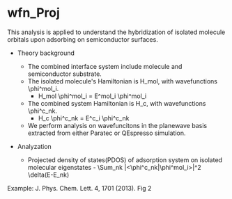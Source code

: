 wfn_Proj
========

This analysis is applied to understand the hybridization of isolated molecule orbitals upon adsorbing on semiconductor surfaces.

- Theory background
  - The combined interface system include molecule and semiconductor substrate.
  - The isolated molecule's Hamiltonian is H_mol, with wavefunctions \phi^mol_i.
	- H_mol \phi^mol_i = E^mol_i \phi^mol_i
  - The combined system Hamiltonian is H_c, with wavefunctions \phi^c_nk.
   	- H_c \phi^c_nk = E^c_i \phi^c_nk
  - We perform analysis on wavefuncitons in the planewave basis extracted from either Paratec or QEspresso simulation.

- Analyzation
  - Projected density of states(PDOS) of adsorption system on isolated molecular eigenstates
    	- \Sum_nk |<\phi^c_nk|\phi^mol_i>|^2 \delta(E-E_nk)
    

Example: J. Phys. Chem. Lett. 4, 1701 (2013). Fig 2
